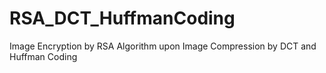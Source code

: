 # RSA_DCT_HuffmanCoding
Image Encryption by RSA Algorithm upon Image Compression by DCT and Huffman Coding
